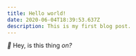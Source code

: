 ```yaml
---
title: Hello world!
date: 2020-06-04T18:39:53.637Z
description: This is my first blog post.
---
```

*🎤* Hey, is this thing *on?*